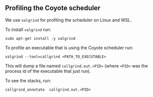 ## Profiling the Coyote scheduler
We use `valgrind` for profiling the scheduler on Linux and WSL.

To install `valgrind` run:
```
sudo apt-get install -y valgrind
```

To profile an executable that is using the Coyote scheduler run:
```
valgrind --tool=callgrind <PATH_TO_EXECUTABLE>
```

This will dump a file named `callgrind.out.<PID>` (where `<PID>` was the process id of the
executable that just run).

To see the stacks, run:
```
callgrind_annotate  callgrind.out.<PID>
```

